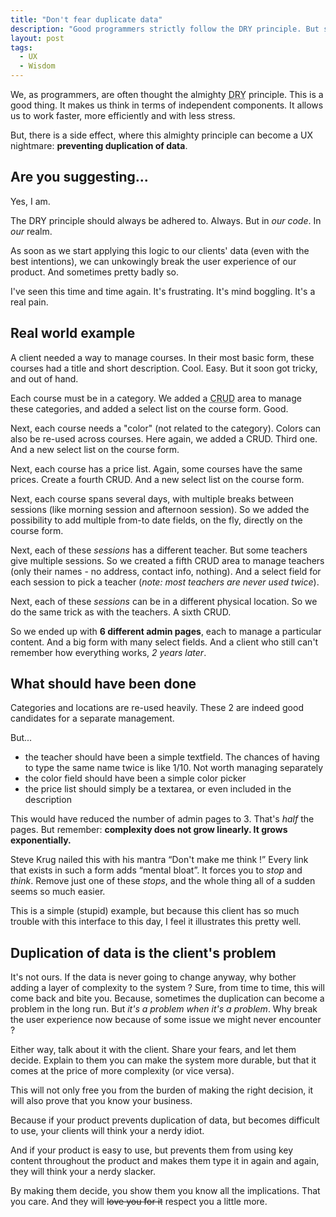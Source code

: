 ```yaml
---
title: "Don't fear duplicate data"
description: "Good programmers strictly follow the DRY principle. But sometimes, this can be harmfull in terms of user experience."
layout: post
tags:
  - UX
  - Wisdom
---
```


We, as programmers, are often thought the almighty <abbr  title="Dont Repeat Yourself">DRY</abbr > principle. This is a good thing. It makes us think in terms of independent components. It allows us to work faster, more efficiently and with less stress.

But, there is a side effect, where this almighty principle can become a UX nightmare: **preventing duplication of data**.

## Are you suggesting...

Yes, I am.

The DRY principle should always be adhered to. Always. But in *our code*. In *our* realm.

As soon as we start applying this logic to our clients' data (even with the best intentions), we can unkowingly break the user experience of our product. And sometimes pretty badly so.

I've seen this time and time again. It's frustrating. It's mind boggling. It's a real pain.

## Real world example

A client needed a way to manage courses. In their most basic form, these courses had a title and short description. Cool. Easy. But it soon got tricky, and out of hand.

Each course must be in a category. We added a <abbr title="Create Read Update Delete">CRUD</abbr> area to manage these categories, and added a select list on the course form. Good.

Next, each course needs a "color" (not related to the category). Colors can also be re-used across courses. Here again, we added a CRUD. Third one. And a new select list on the course form.

Next, each course has a price list. Again, some courses have the same prices. Create a fourth CRUD. And a new select list on the course form.

Next, each course spans several days, with multiple breaks between sessions (like morning session and afternoon session). So we added the possibility to add multiple from-to date fields, on the fly, directly on the course form.

Next, each of these *sessions* has a different teacher. But some teachers give multiple sessions. So we created a fifth CRUD area to manage teachers (only their names - no address, contact info, nothing). And a select field for each session to pick a teacher (*note: most teachers are never used twice*).

Next, each of these *sessions* can be in a different physical location. So we do the same trick as with the teachers. A sixth CRUD.

So we ended up with **6 different admin pages**, each to manage a particular content. And a big form with many select fields. And a client who still can't remember how everything works, *2 years later*.

## What should have been done

Categories and locations are re-used heavily. These 2 are indeed good candidates for a separate management.

But...

* the teacher should have been a simple textfield. The chances of having to type the same name twice is like 1/10. Not worth managing separately
* the color field should have been a simple color picker
* the price list should simply be a textarea, or even included in the description

This would have reduced the number of admin pages to 3. That's *half* the pages. But remember: **complexity does not grow linearly. It grows exponentially.**

Steve Krug nailed this with his mantra &ldquo;Don't make me think !&rdquo; Every link that exists in such a form adds &ldquo;mental bloat&rdquo;. It forces you to *stop* and *think*. Remove just one of these *stops*, and the whole thing all of a sudden seems so much easier.

This is a simple (stupid) example, but because this client has so much trouble with this interface to this day, I feel it illustrates this pretty well.

## Duplication of data is the client's problem

It's not ours. If the data is never going to change anyway, why bother adding a layer of complexity to the system ? Sure, from time to time, this will come back and bite you. Because, sometimes the duplication can become a problem in the long run. But *it's a problem when it's a problem*. Why break the user experience now because of some issue we might never encounter ?

Either way, talk about it with the client. Share your fears, and let them decide. Explain to them you can make the system more durable, but that it comes at the price of more complexity (or vice versa).

This will not only free you from the burden of making the right decision, it will also prove that you know your business.

Because if your product prevents duplication of data, but becomes difficult to use, your clients will think your a nerdy idiot.

And if your product is easy to use, but prevents them from using key content throughout the product and makes them type it in again and again, they will think your a nerdy slacker.

By making them decide, you show them you know all the implications. That you care. And they will <del>love you for it</del> respect you a little more.
